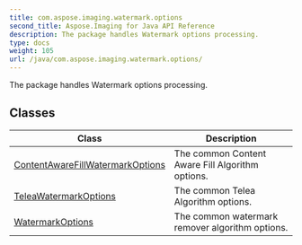 ```yaml
---
title: com.aspose.imaging.watermark.options
second_title: Aspose.Imaging for Java API Reference
description: The package handles Watermark options processing.
type: docs
weight: 105
url: /java/com.aspose.imaging.watermark.options/
---
```


The package handles Watermark options processing.


## Classes

| Class | Description |
| --- | --- |
| [ContentAwareFillWatermarkOptions](../com.aspose.imaging.watermark.options/contentawarefillwatermarkoptions) | The common Content Aware Fill Algorithm options. |
| [TeleaWatermarkOptions](../com.aspose.imaging.watermark.options/teleawatermarkoptions) | The common Telea Algorithm options. |
| [WatermarkOptions](../com.aspose.imaging.watermark.options/watermarkoptions) | The common watermark remover algorithm options. |

